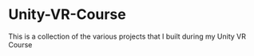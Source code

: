 # Unity-VR-Course
This is a collection of the various projects that I built during my Unity VR Course
